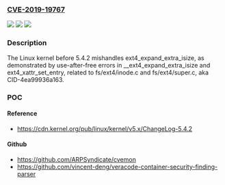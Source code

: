 ### [CVE-2019-19767](https://cve.mitre.org/cgi-bin/cvename.cgi?name=CVE-2019-19767)
![](https://img.shields.io/static/v1?label=Product&message=n%2Fa&color=blue)
![](https://img.shields.io/static/v1?label=Version&message=n%2Fa&color=blue)
![](https://img.shields.io/static/v1?label=Vulnerability&message=n%2Fa&color=brighgreen)

### Description

The Linux kernel before 5.4.2 mishandles ext4_expand_extra_isize, as demonstrated by use-after-free errors in __ext4_expand_extra_isize and ext4_xattr_set_entry, related to fs/ext4/inode.c and fs/ext4/super.c, aka CID-4ea99936a163.

### POC

#### Reference
- https://cdn.kernel.org/pub/linux/kernel/v5.x/ChangeLog-5.4.2

#### Github
- https://github.com/ARPSyndicate/cvemon
- https://github.com/vincent-deng/veracode-container-security-finding-parser

